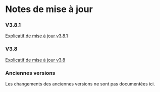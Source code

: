 # Notes de mise à jour


### V3.8.1
[Explicatif de mise à jour v3.8.1](Explicatif-de-mise-a-jour-3-8-1.md)

### V3.8
[Explicatif de mise à jour v3.8](Explicatif-de-mise-a-jour-3-8.md)

### Anciennes versions
Les changements des anciennes versions ne sont pas documentées ici.